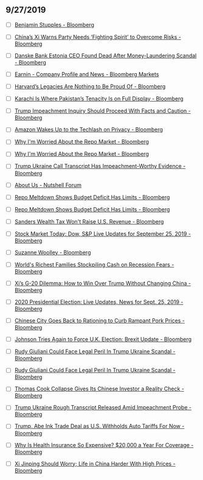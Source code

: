 ## 9/27/2019

- [ ] [Benjamin Stupples - Bloomberg](https://www.bloomberg.com/authors/ASWZ3TqHq1E/benjamin-stupples)

- [ ] [China’s Xi Warns Party Needs ‘Fighting Spirit’ to Overcome Risks - Bloomberg](https://www.bloomberg.com/news/articles/2019-09-03/china-s-xi-urges-party-to-prepare-for-long-term-struggle)

- [ ] [Danske Bank Estonia CEO Found Dead After Money-Laundering Scandal - Bloomberg](https://www.bloomberg.com/news/articles/2019-09-25/police-reassess-search-as-ex-danske-ceo-in-estonia-feared-dead)

- [ ] [Earnin - Company Profile and News - Bloomberg Markets](https://www.bloomberg.com/profile/company/1666367D:US)

- [ ] [Harvard’s Legacies Are Nothing to Be Proud Of - Bloomberg](https://www.bloomberg.com/opinion/articles/2019-09-23/harvard-s-legacies-are-nothing-to-be-proud-of?utm_campaign=socialflow-organic&utm_source=twitter&utm_content=view&cmpid%3D=socialflow-twitter-view&utm_medium=social)

- [ ] [Karachi Is Where Pakistan’s Tenacity Is on Full Display - Bloomberg](https://www.bloomberg.com/opinion/articles/2019-09-25/karachi-is-where-pakistan-s-tenacity-is-on-full-display)

- [ ] [Trump Impeachment Inquiry Should Proceed With Facts and Caution - Bloomberg](https://www.bloomberg.com/opinion/articles/2019-09-26/trump-impeachment-inquiry-should-proceed-with-facts-and-caution)

- [ ] [Amazon Wakes Up to the Techlash on Privacy - Bloomberg](https://www.bloomberg.com/opinion/articles/2019-09-26/amazon-wakes-up-to-the-techlash-on-privacy)

- [ ] [Why I'm Worried About the Repo Market - Bloomberg](https://www.bloomberg.com/opinion/articles/2019-09-25/why-i-m-worried-about-the-repo-market)

- [ ] [Why I'm Worried About the Repo Market - Bloomberg](https://www.bloomberg.com/opinion/articles/2019-09-25/why-i-m-worried-about-the-repo-market)

- [ ] [Trump Ukraine Call Transcript Has Impeachment-Worthy Evidence - Bloomberg](https://www.bloomberg.com/opinion/articles/2019-09-25/trump-ukraine-call-transcript-has-impeachment-worthy-evidence)

- [ ] [About Us - Nutshell Forum](http://www.nutshellforum.com/about-us.asp)

- [ ] [Repo Meltdown Shows Budget Deficit Has Limits - Bloomberg](https://www.bloomberg.com/opinion/articles/2019-09-26/repo-meltdown-shows-budget-deficit-has-limits)

- [ ] [Repo Meltdown Shows Budget Deficit Has Limits - Bloomberg](https://www.bloomberg.com/opinion/articles/2019-09-26/repo-meltdown-shows-budget-deficit-has-limits)

- [ ] [Sanders Wealth Tax Won't Raise U.S. Revenue - Bloomberg](https://www.bloomberg.com/opinion/articles/2019-09-26/sanders-wealth-tax-is-too-much-of-a-good-thing?utm_content=view&cmpid%3D=socialflow-twitter-view&utm_campaign=socialflow-organic&utm_source=twitter&utm_medium=social)

- [ ] [Stock Market Today: Dow, S&P Live Updates for September 25, 2019 - Bloomberg](https://www.bloomberg.com/news/articles/2019-09-24/asia-stock-futures-drop-amid-u-s-political-risk-markets-wrap)

- [ ] [Suzanne Woolley - Bloomberg](https://www.bloomberg.com/authors/APy9hOTZv7o/suzanne-woolley)

- [ ] [World's Richest Families Stockpiling Cash on Recession Fears - Bloomberg](https://www.bloomberg.com/news/articles/2019-09-23/world-s-wealthiest-families-stockpiling-cash-on-recession-fears)

- [ ] [Xi’s G-20 Dilemma: How to Win Over Trump Without Changing China - Bloomberg](https://www.bloomberg.com/news/features/2019-06-25/xi-s-g-20-dilemma-how-to-win-over-trump-without-changing-china)

- [ ] [2020 Presidential Election: Live Updates, News for Sept. 25, 2019 - Bloomberg](https://www.bloomberg.com/news/articles/2019-09-25/warren-tied-with-biden-in-new-national-poll-campaign-update)

- [ ] [Chinese City Goes Back to Rationing to Curb Rampant Pork Prices - Bloomberg](https://www.bloomberg.com/news/articles/2019-09-02/chinese-city-goes-back-to-rationing-to-curb-rampant-pork-prices)

- [ ] [Johnson Tries Again to Force U.K. Election: Brexit Update - Bloomberg](https://www.bloomberg.com/news/articles/2019-09-25/johnson-flies-into-political-storm-as-mps-meet-brexit-update)

- [ ] [Rudy Giuliani Could Face Legal Peril In Trump Ukraine Scandal - Bloomberg](https://www.bloomberg.com/news/articles/2019-09-25/giuliani-hunted-corruption-now-the-legal-peril-may-be-his-own)

- [ ] [Rudy Giuliani Could Face Legal Peril In Trump Ukraine Scandal - Bloomberg](https://www.bloomberg.com/news/articles/2019-09-25/giuliani-hunted-corruption-now-the-legal-peril-may-be-his-own)

- [ ] [Thomas Cook Collapse Gives Its Chinese Investor a Reality Check - Bloomberg](https://www.bloomberg.com/news/articles/2019-09-24/thomas-cook-collapse-gives-fosun-s-ambitions-a-reality-check)

- [ ] [Trump Ukraine Rough Transcript Released Amid Impeachment Probe - Bloomberg](https://www.bloomberg.com/news/articles/2019-09-25/trump-asked-ukraine-to-work-with-giuliani-barr-on-biden-probe)

- [ ] [Trump, Abe Ink Trade Deal as U.S. Withholds Auto Tariffs For Now - Bloomberg](https://www.bloomberg.com/news/articles/2019-09-25/trump-abe-set-to-hold-ceremony-marking-trade-deal-progress)

- [ ] [Why Is Health Insurance So Expensive? $20,000 a Year For Coverage - Bloomberg](https://www.bloomberg.com/news/articles/2019-09-25/why-is-health-insurance-so-expensive-20-000-a-year-for-coverage)

- [ ] [Xi Jinping Should Worry; Life in China Harder With High Prices - Bloomberg](https://www.bloomberg.com/news/articles/2019-09-23/xi-s-communists-under-pressure-as-high-prices-hit-china-workers)
